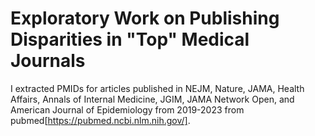 # Exploratory Work on Publishing Disparities in "Top" Medical Journals

I extracted PMIDs for articles published in NEJM, Nature, JAMA, Health Affairs, Annals of Internal Medicine, JGIM, JAMA Network Open, and American Journal of Epidemiology from 2019-2023 from pubmed[https://pubmed.ncbi.nlm.nih.gov/].



